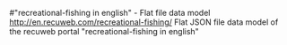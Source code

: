 #"recreational-fishing in english" - Flat file data model
http://en.recuweb.com/recreational-fishing/
Flat JSON file data model of the recuweb portal "recreational-fishing in english"
